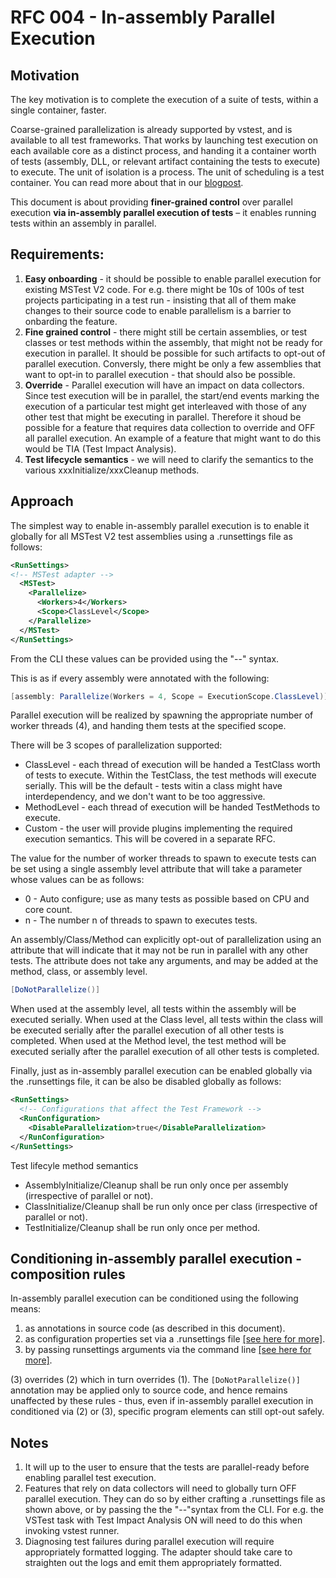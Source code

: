 # RFC 004 - In-assembly Parallel Execution
## Motivation
The key motivation is to complete the execution of a suite of tests, within a single container, faster.

Coarse-grained parallelization is already supported by vstest, and is available to all test frameworks. That works by launching test execution on each available core as a distinct process, and handing it a container worth of tests (assembly, DLL, or relevant artifact containing the tests to execute) to execute. The unit of isolation is a process. The unit of scheduling is a test container. You can read more about that in our [blogpost](https://blogs.msdn.microsoft.com/visualstudioalm/2016/10/10/parallel-test-execution/).

This document is about providing __finer-grained control__ over parallel execution __via in-assembly parallel execution of tests__ – it enables running tests within an assembly in parallel.

## Requirements:
1. **Easy onboarding** - it should be possible to enable parallel execution for existing MSTest V2 code. For e.g. there might be 10s of 100s of test projects participating in a test run - insisting that all of them make changes to their source code to enable parallelism is a barrier to onbarding the feature.
2. **Fine grained control** - there might still be certain assemblies, or test classes or test methods within the assembly, that might not be ready for execution in parallel. It should be possible for such artifacts to opt-out of parallel execution. Conversly, there might be only a few assemblies that want to opt-in to parallel execution - that should also be possible.
3. **Override** - Parallel execution will have an impact on data collectors. Since test execution will be in parallel, the start/end events marking the execution of a particular test might get interleaved with those of any other test that might be executing in parallel. Therefore it shoud be possible for a feature that requires data collection to override and OFF all parallel execution. An example of a feature that might want to do this would be TIA (Test Impact Analysis).
4. **Test lifecycle semantics** - we will need to clarify the semantics to the various xxxInitialize/xxxCleanup methods.

## Approach
The simplest way to enable in-assembly parallel execution is to enable it globally for all MSTest V2 test assemblies using a .runsettings file as follows:
```xml
<RunSettings>
<!-- MSTest adapter -->  
  <MSTest>
    <Parallelize>
      <Workers>4</Workers>
      <Scope>ClassLevel</Scope>
    </Parallelize>
  </MSTest>
</RunSettings>
```
From the CLI these values can be provided using the "--" syntax.

This is as if every assembly were annotated with the following:
```csharp
[assembly: Parallelize(Workers = 4, Scope = ExecutionScope.ClassLevel)]
```

Parallel execution will be realized by spawning the appropriate number of worker threads (4), and handing them tests at the specified scope.

There will be 3 scopes of parallelization supported:
- ClassLevel - each thread of execution will be handed a TestClass worth of tests to execute. Within the TestClass, the test methods will execute serially. This will be the default - tests witin a class might have interdependency, and we don't want to be too aggressive.
- MethodLevel - each thread of execution will be handed TestMethods to execute.
- Custom - the user will provide plugins implementing the required execution semantics. This will be covered in a separate RFC. 

The value for the number of worker threads to spawn to execute tests can be set using a single assembly level attribute that will take a parameter whose values can be as follows:
- 0 - Auto configure; use as many tests as possible based on CPU and core count.
- n - The number n of threads to spawn to executes tests.

An assembly/Class/Method can explicitly opt-out of parallelization using an attribute that will indicate that it may not be run in parallel with any other tests. The attribute does not take any arguments, and may be added at the method, class, or assembly level.
```csharp
[DoNotParallelize()]
```
When used at the assembly level, all tests within the assembly will be executed serially.
When used at the Class level, all tests within the class will be executed serially after the parallel execution of all other tests is completed.
When used at the Method level, the test method will be executed serially after the parallel execution of all other tests is completed.

Finally, just as in-assembly parallel execution can be enabled globally via the .runsettings file, it can be also be disabled globally as follows:
```xml
<RunSettings>  
  <!-- Configurations that affect the Test Framework -->  
  <RunConfiguration>
    <DisableParallelization>true</DisableParallelization>
  </RunConfiguration>
</RunSettings>
```

Test lifecyle method semantics
- AssemblyInitialize/Cleanup shall be run only once per assembly (irrespective of parallel or not).
- ClassInitialize/Cleanup shall be run only once per class (irrespective of parallel or not).
- TestInitialize/Cleanup shall be run only once per method.

## Conditioning in-assembly parallel execution - composition rules
In-assembly parallel execution can be conditioned using the following means:
1. as annotations in source code (as described in this document).
2. as configuration properties set via a .runsettings file [[see here for more]](https://github.com/Microsoft/vstest-docs/blob/master/docs/configure.md).
3. by passing runsettings arguments via the command line [[see here for more]](https://github.com/Microsoft/vstest-docs/blob/master/docs/RunSettingsArguments.md).

(3) overrides (2) which in turn overrides (1). The ```[DoNotParallelize()]``` annotation may be applied only to source code, and hence remains unaffected by these rules - thus, even if in-assembly parallel execution in conditioned via (2) or (3), specific program elements can still opt-out safely.

## Notes
1. It will up to the user to ensure that the tests are parallel-ready before enabling parallel test execution.
2. Features that rely on data collectors will need to globally turn OFF parallel execution. They can do so by either crafting a .runsettings file as shown above, or by passing the the "--"syntax from the CLI. For e.g. the VSTest task with Test Impact Analysis ON will need to do this when invoking vstest runner.
3. Diagnosing test failures during parallel execution will require appropriately formatted logging. The adapter should take care to straighten out the logs and emit them appropriately formatted.
